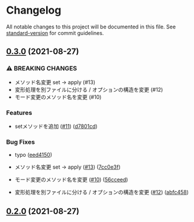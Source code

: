 # Changelog

All notable changes to this project will be documented in this file. See [standard-version](https://github.com/conventional-changelog/standard-version) for commit guidelines.

## [0.3.0](https://github.com/aku11i/kimochii-pointer/compare/v0.1.3...v0.3.0) (2021-08-27)


### ⚠ BREAKING CHANGES

* メソッド名変更 set -> apply (#13)
* 変形処理を別ファイルに分ける / オプションの構造を変更 (#12)
* モード変更のメソッド名を変更 (#10)

### Features

* setメソッドを追加 ([#11](https://github.com/aku11i/kimochii-pointer/issues/11)) ([d7801cd](https://github.com/aku11i/kimochii-pointer/commit/d7801cd0973528389b7b43c49808ad802627d65a))


### Bug Fixes

* typo ([eed4150](https://github.com/aku11i/kimochii-pointer/commit/eed41505e1e6b662e955d4bfc1dc9dd86bd12dbc))


* メソッド名変更 set -> apply ([#13](https://github.com/aku11i/kimochii-pointer/issues/13)) ([7cc0e3f](https://github.com/aku11i/kimochii-pointer/commit/7cc0e3f53850ed6957330d064e32d92b03b7a4a6))
* モード変更のメソッド名を変更 ([#10](https://github.com/aku11i/kimochii-pointer/issues/10)) ([56cceed](https://github.com/aku11i/kimochii-pointer/commit/56cceed1f1c84263c7047c6990b73f4614eb74dd))
* 変形処理を別ファイルに分ける / オプションの構造を変更 ([#12](https://github.com/aku11i/kimochii-pointer/issues/12)) ([abfc458](https://github.com/aku11i/kimochii-pointer/commit/abfc458223e91f04bf7a265395deaf06fa06bc4d))

## [0.2.0](https://github.com/aku11i/kimochii-pointer/compare/v0.1.3...v0.2.0) (2021-08-27)
